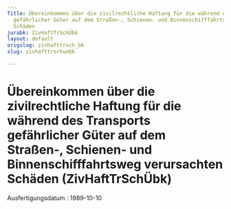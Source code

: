 ```yaml
---
Title: Übereinkommen über die zivilrechtliche Haftung für die während des Transports
  gefährlicher Güter auf dem Straßen-, Schienen- und Binnenschifffahrtsweg verursachten
  Schäden
jurabk: ZivHaftTrSchÜbk
layout: default
origslug: zivhafttrsch_bk
slug: zivhafttrschuebk

---
```


# Übereinkommen über die zivilrechtliche Haftung für die während des Transports gefährlicher Güter auf dem Straßen-, Schienen- und Binnenschifffahrtsweg verursachten Schäden (ZivHaftTrSchÜbk)

Ausfertigungsdatum
:   1989-10-10

